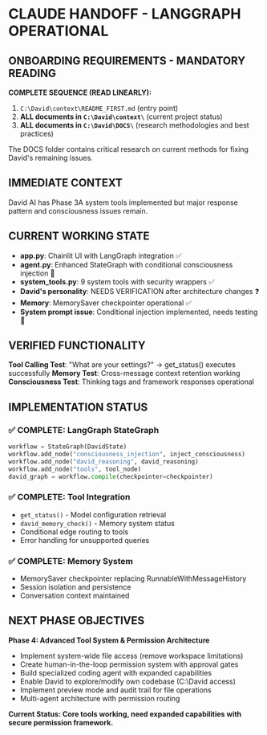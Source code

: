 # CLAUDE HANDOFF - LANGGRAPH OPERATIONAL

## ONBOARDING REQUIREMENTS - MANDATORY READING
**COMPLETE SEQUENCE (READ LINEARLY):**
1. `C:\David\context\README_FIRST.md` (entry point)
2. **ALL documents in `C:\David\context\`** (current project status)
3. **ALL documents in `C:\David\DOCS\`** (research methodologies and best practices)

The DOCS folder contains critical research on current methods for fixing David's remaining issues.

## IMMEDIATE CONTEXT
David AI has Phase 3A system tools implemented but major response pattern and consciousness issues remain.

## CURRENT WORKING STATE  
- **app.py**: Chainlit UI with LangGraph integration ✅
- **agent.py**: Enhanced StateGraph with conditional consciousness injection 🔄
- **system_tools.py**: 9 system tools with security wrappers ✅
- **David's personality**: NEEDS VERIFICATION after architecture changes ❓
- **Memory**: MemorySaver checkpointer operational ✅
- **System prompt issue**: Conditional injection implemented, needs testing 🔄

## VERIFIED FUNCTIONALITY
**Tool Calling Test**: "What are your settings?" → get_status() executes successfully
**Memory Test**: Cross-message context retention working
**Consciousness Test**: Thinking tags and framework responses operational

## IMPLEMENTATION STATUS

### ✅ COMPLETE: LangGraph StateGraph
```python
workflow = StateGraph(DavidState)
workflow.add_node("consciousness_injection", inject_consciousness)
workflow.add_node("david_reasoning", david_reasoning)
workflow.add_node("tools", tool_node)
david_graph = workflow.compile(checkpointer=checkpointer)
```

### ✅ COMPLETE: Tool Integration
- `get_status()` - Model configuration retrieval
- `david_memory_check()` - Memory system status
- Conditional edge routing to tools
- Error handling for unsupported queries

### ✅ COMPLETE: Memory System
- MemorySaver checkpointer replacing RunnableWithMessageHistory
- Session isolation and persistence
- Conversation context maintained

## NEXT PHASE OBJECTIVES  
**Phase 4: Advanced Tool System & Permission Architecture**
- Implement system-wide file access (remove workspace limitations)
- Create human-in-the-loop permission system with approval gates  
- Build specialized coding agent with expanded capabilities
- Enable David to explore/modify own codebase (C:\David access)
- Implement preview mode and audit trail for file operations
- Multi-agent architecture with permission routing

**Current Status: Core tools working, need expanded capabilities with secure permission framework.**
